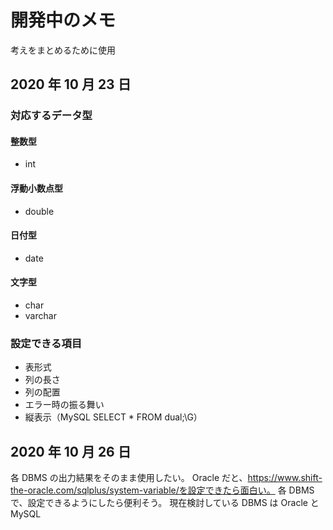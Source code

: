 # 開発中のメモ

考えをまとめるために使用

## 2020 年 10 月 23 日

### 対応するデータ型

#### 整数型

- int

#### 浮動小数点型

- double

#### 日付型

- date

#### 文字型

- char
- varchar

### 設定できる項目

- 表形式
- 列の長さ
- 列の配置
- エラー時の振る舞い
- 縦表示（MySQL SELECT \* FROM dual;\G）

## 2020 年 10 月 26 日

各 DBMS の出力結果をそのまま使用したい。
Oracle だと、https://www.shift-the-oracle.com/sqlplus/system-variable/を設定できたら面白い。
各 DBMS で、設定できるようにしたら便利そう。
現在検討している DBMS は Oracle と MySQL
